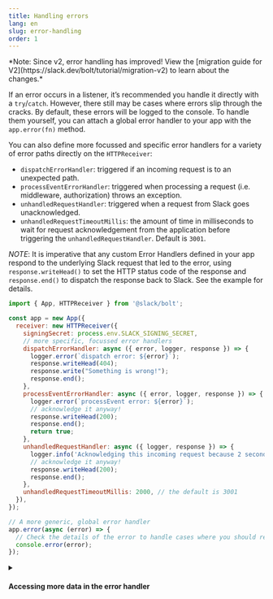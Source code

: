 ```yaml
---
title: Handling errors
lang: en
slug: error-handling
order: 1
---
```


<div class="section-content">
*Note: Since v2, error handling has improved! View the [migration guide for V2](https://slack.dev/bolt/tutorial/migration-v2) to learn about the changes.*

If an error occurs in a listener, it’s recommended you handle it directly with a `try`/`catch`. However, there still may be cases where errors slip through the cracks. By default, these errors will be logged to the console. To handle them yourself, you can attach a global error handler to your app with the `app.error(fn)` method.

You can also define more focussed and specific error handlers for a variety of error paths directly on the `HTTPReceiver`:

- `dispatchErrorHandler`: triggered if an incoming request is to an unexpected path.
- `processEventErrorHandler`: triggered when processing a request (i.e. middleware, authorization) throws an exception.
- `unhandledRequestHandler`: triggered when a request from Slack goes unacknowledged.
- `unhandledRequestTimeoutMillis`: the amount of time in milliseconds to wait for request acknowledgement from the application before triggering the `unhandledRequestHandler`. Default is `3001`.

*NOTE*: It is imperative that any custom Error Handlers defined in your app respond to the underlying Slack request that led to the error, using `response.writeHead()` to set the HTTP status code of the response and `response.end()` to dispatch the response back to Slack. See the example for details.
</div>

```javascript
import { App, HTTPReceiver } from '@slack/bolt';

const app = new App({
  receiver: new HTTPReceiver({
    signingSecret: process.env.SLACK_SIGNING_SECRET,
    // more specific, focussed error handlers
    dispatchErrorHandler: async ({ error, logger, response }) => {
      logger.error(`dispatch error: ${error}`);
      response.writeHead(404);
      response.write("Something is wrong!");
      response.end();
    },
    processEventErrorHandler: async ({ error, logger, response }) => {
      logger.error(`processEvent error: ${error}`);
      // acknowledge it anyway!
      response.writeHead(200);
      response.end();
      return true;
    },
    unhandledRequestHandler: async ({ logger, response }) => {
      logger.info('Acknowledging this incoming request because 2 seconds already passed...');
      // acknowledge it anyway!
      response.writeHead(200);
      response.end();
    },
    unhandledRequestTimeoutMillis: 2000, // the default is 3001
  }),
});

// A more generic, global error handler
app.error(async (error) => {
  // Check the details of the error to handle cases where you should retry sending a message or stop the app
  console.error(error);
});
```

<details class="secondary-wrapper">
<summary class="section-head" markdown="0">
<h4 class="section-head">Accessing more data in the error handler</h4>
</summary>

<div class="secondary-content" markdown="0">
There may be cases where you need to log additional data from a request in the global error handler. Or you may simply wish to have access to the `logger` you've passed into Bolt.

Starting with version 3.8.0, when passing `extendedErrorHandler: true` to the constructor, the error handler will receive an object with `error`, `logger`, `context`, and the `body` of the request.

It is recommended to check whether a property exists on the `context` or `body` objects before accessing its value, as the data available in the `body` object differs from event to event, and because errors can happen at any point in a request's lifecycle (i.e. before a certain property of `context` has been set).
</div>

```javascript
const { App } = require('@slack/bolt');

const app = new App({
  signingSecret: process.env.SLACK_SIGNING_SECRET,
  token: process.env.SLACK_BOT_TOKEN,
  extendedErrorHandler: true,
});

app.error(async ({ error, logger, context, body }) => {
  // Log the error using the logger passed into Bolt
  logger.error(error);

  if (context.teamId) {
    // Do something with the team's ID for debugging purposes
  }
});
```

</details>
